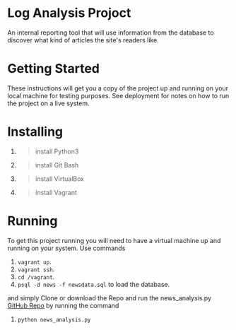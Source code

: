 # Log Analysis Projoct

An internal reporting tool that will use information from the database to discover what kind of articles the site's readers like.

# Getting Started

These instructions will get you a copy of the project up and running on your local machine for testing purposes. See deployment for notes on how to run the project on a live system.

# Installing

1. > install Python3
2. > install Git Bash
3. > install VirtualBox
4. > install Vagrant

# Running

To get this project running you will need to have a virtual machine up and running on your system.
Use commands
1. `vagrant up`.
2. `vagrant ssh`.
3. `cd /vagrant`.
4. `psql -d news -f newsdata.sql` to load the database.

and simply Clone or download the Repo and run the news_analysis.py
[GitHub Repo](https://github.com/FatmaMagdy/Log-Analysis-Projoct.git)
by running the command
1. `python news_analysis.py`
